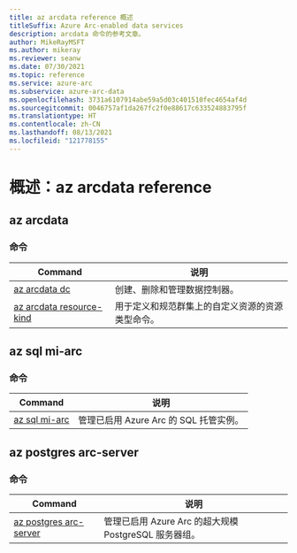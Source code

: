 ```yaml
---
title: az arcdata reference 概述
titleSuffix: Azure Arc-enabled data services
description: arcdata 命令的参考文章。
author: MikeRayMSFT
ms.author: mikeray
ms.reviewer: seanw
ms.date: 07/30/2021
ms.topic: reference
ms.service: azure-arc
ms.subservice: azure-arc-data
ms.openlocfilehash: 3731a6107914abe59a5d03c401510fec4654af4d
ms.sourcegitcommit: 0046757af1da267fc2f0e88617c633524883795f
ms.translationtype: HT
ms.contentlocale: zh-CN
ms.lasthandoff: 08/13/2021
ms.locfileid: "121778155"
---
```

# <a name="overview-az-arcdata-reference"></a>概述：az arcdata reference

## <a name="az-arcdata"></a>az arcdata
### <a name="commands"></a>命令
| Command | 说明|
| --- | --- |
[az arcdata dc](reference-az-arcdata-dc.md) | 创建、删除和管理数据控制器。
[az arcdata resource-kind](reference-az-arcdata-resource-kind.md) | 用于定义和规范群集上的自定义资源的资源类型命令。


## <a name="az-sql-mi-arc"></a>az sql mi-arc
### <a name="commands"></a>命令
| Command | 说明|
| --- | --- |
[az sql mi-arc](reference-az-sql-mi-arc.md) | 管理已启用 Azure Arc 的 SQL 托管实例。


## <a name="az-postgres-arc-server"></a>az postgres arc-server
### <a name="commands"></a>命令
| Command | 说明|
| --- | --- |
[az postgres arc-server](reference-az-postgres-arc-server.md) | 管理已启用 Azure Arc 的超大规模 PostgreSQL 服务器组。
